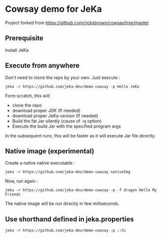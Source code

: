 # Cowsay demo for JeKa

Project forked from https://github.com/ricksbrown/cowsay/tree/master

## Prerequisite 

Install JeKa

## Execute from anywhere

Don't need to clone the repo by your own. Just execute :

```shell
jeka -r https://github.com/jeka-dev/demo-cowsay -p Hello JeKa
```

Form scratch, this will:
  - clone the repo
  - download proper JDK (If needed)
  - download proper JeKa version (If needed)
  - Build the fat Jar silently (cause of -q option)
  - Execute the build Jar with the specified program args

In the subsequent runs, this will be faster as it will execute Jar file directly.

## Native image (experimental)

Create a native native executable :

```shell
jeka -r https://github.com/jeka-dev/demo-cowsay nativeImg
```

Now, run again :
```shell
jeka -r https://github.com/jeka-dev/demo-cowsay -p -f dragon Hello My Friends
```
The native image will be run directly in few milliseconds.


## Use shorthand defined in jeka.properties

```shell
jeka -r https://github.com/jeka-dev/demo-cowsay -p ::hi
```